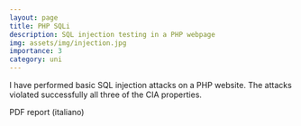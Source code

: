 ```yaml
---
layout: page
title: PHP SQLi
description: SQL injection testing in a PHP webpage
img: assets/img/injection.jpg
importance: 3
category: uni
---
```


I have performed basic SQL injection attacks on a PHP website.
The attacks violated successfully all three of the CIA properties.

PDF report (italiano)